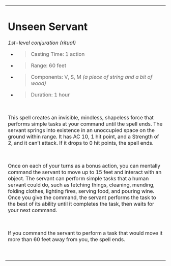 <table><tbody><tr class="odd"><td><h1 id="unseen-servant"><strong>Unseen Servant</strong></h1><p><em>1st-level conjuration (ritual)</em></p><ul><li><blockquote><p>Casting Time: 1 action</p></blockquote></li><li><blockquote><p>Range: 60 feet</p></blockquote></li><li><blockquote><p>Components: V, S, M <em>(a piece of string and a bit of wood)</em></p></blockquote></li><li><blockquote><p>Duration: 1 hour</p></blockquote></li></ul><p> </p><p>This spell creates an invisible, mindless, shapeless force that performs simple tasks at your command until the spell ends. The servant springs into existence in an unoccupied space on the ground within range. It has AC 10, 1 hit point, and a Strength of 2, and it can’t attack. If it drops to 0 hit points, the spell ends.</p><p> </p><p>Once on each of your turns as a bonus action, you can mentally command the servant to move up to 15 feet and interact with an object. The servant can perform simple tasks that a human servant could do, such as fetching things, cleaning, mending, folding clothes, lighting fires, serving food, and pouring wine. Once you give the command, the servant performs the task to the best of its ability until it completes the task, then waits for your next command.</p><p> </p><p>If you command the servant to perform a task that would move it more than 60 feet away from you, the spell ends.</p><p> </p></td></tr></tbody></table>